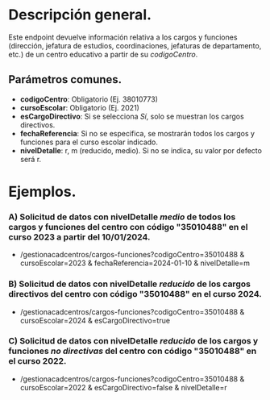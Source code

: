 # Descripción general.

Este endpoint devuelve información relativa a los cargos y funciones (dirección, jefatura de estudios, coordinaciones, jefaturas de departamento, etc.) de un centro educativo a partir de su _codigoCentro_.

## Parámetros comunes.
* **codigoCentro**: Obligatorio (Ej. 38010773)
* **cursoEscolar**: Obligatorio (Ej. 2021)
* **esCargoDirectivo**: Si se selecciona *Sí*, solo se muestran los cargos directivos.
* **fechaReferencia**: Si no se especifica, se mostrarán todos los cargos y funciones para el curso escolar indicado.
* **nivelDetalle**: r, m (reducido, medio). Si no se indica, su valor por defecto será r.

# Ejemplos.
### A) Solicitud de datos con nivelDetalle *medio* de todos los cargos y funciones del centro con código "35010488" en el curso 2023 a partir del 10/01/2024.
* /gestionacadcentros/cargos-funciones?codigoCentro=35010488 & cursoEscolar=2023 & fechaReferencia=2024-01-10 & nivelDetalle=m

### B) Solicitud de datos con nivelDetalle *reducido* de los cargos directivos del centro con código "35010488" en el curso 2024.
* /gestionacadcentros/cargos-funciones?codigoCentro=35010488 & cursoEscolar=2024 & esCargoDirectivo=true

### C) Solicitud de datos con nivelDetalle *reducido* de los cargos y funciones *no directivas* del centro con código "35010488" en el curso 2022.
* /gestionacadcentros/cargos-funciones?codigoCentro=35010488 & cursoEscolar=2022 & esCargoDirectivo=false & nivelDetalle=r

